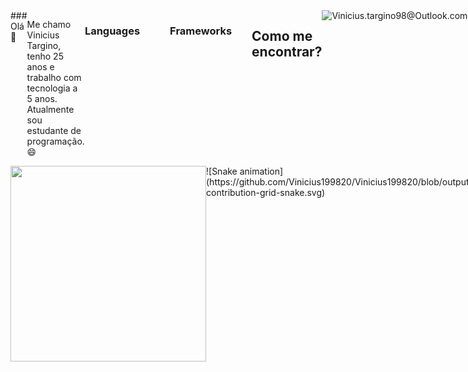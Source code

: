 <div style="display: flex;">### Olá 👋

Me chamo Vinicius Targino, tenho 25 anos e trabalho com tecnologia a 5 anos. Atualmente sou estudante de programação. 😄<br>
<h3>Languages</h3>
<img src="https://img.shields.io/badge/HTML-%20?style=flat-square&logo=html5&logoColor=white&color=700f0a" height="16" />
<img src="https://img.shields.io/badge/CSS3-%20?style=flat-square&logo=css3&logoColor=white&color=4e0b1e" height="16" />
<img src="https://img.shields.io/badge/PYTHON-%20?style=flat-square&logo=python&logoColor=white&color=130342" height="16"/>
<br>
<h3>Frameworks</h3>
<img src="https://img.shields.io/badge/BOOTSTRAP-%20?style=flat-square&logo=bootstrap&logoColor=white&color=3d0829" height="16" />
<img src="https://img.shields.io/badge/VUE.JS-%20?style=flat-square&logo=vue.js&logoColor=white&color=550b1a" height="16" />
<h2>Como me encontrar?</h2>
<a href="https://www.linkedin.com/in/vinicius-targino-226402167" alt="instagram" target="_blank">
  <img src="https://img.shields.io/badge/LinkedIn-0077B5?style=for-the-badge&logo=linkedin&logoColor=white&link=https://www.linkedin.com/in/vinicius-targino-226402167">
</a><br>
<p></p>Vinicius.targino98@Outlook.com</p>
</div>
<div style="display: flex;" align="left">
    <img src="https://github-readme-stats.vercel.app/api/top-langs/?username=Vinicius199820&layout=compact&theme=graywhite&hide_border=true" width="313" />
    ![Snake animation](https://github.com/Vinicius199820/Vinicius199820/blob/output/github-contribution-grid-snake.svg)
</div>

<!--

Here are some ideas to get you started:

- 🔭 I’m currently working on ...
- 🌱 I’m currently learning ...
- 👯 I’m looking to collaborate on ...
- 🤔 I’m looking for help with ...
- 💬 Ask me about ...
- 📫 How to reach me: ...
- 😄 Pronouns: ...
- ⚡ Fun fact: ...
-->
